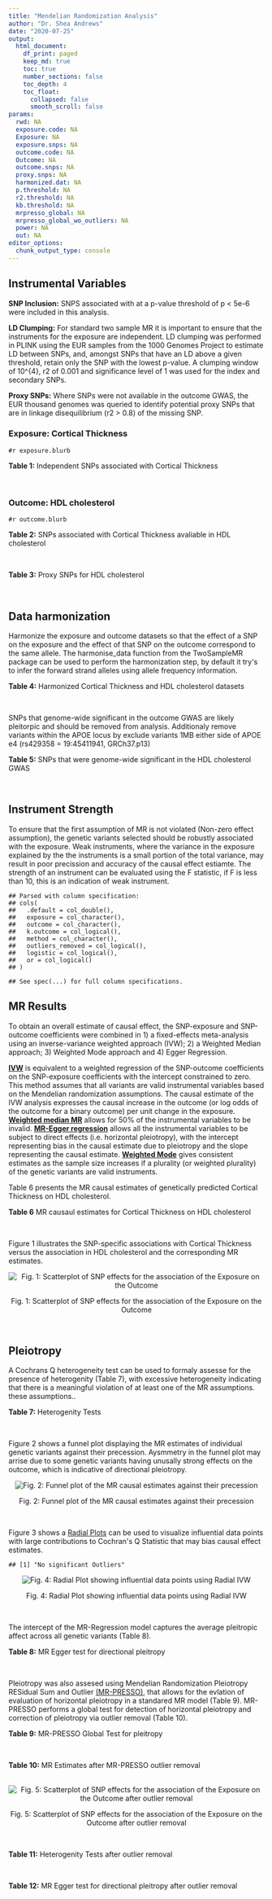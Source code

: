 ```yaml
---
title: "Mendelian Randomization Analysis"
author: "Dr. Shea Andrews"
date: "2020-07-25"
output:
  html_document:
    df_print: paged
    keep_md: true
    toc: true
    number_sections: false
    toc_depth: 4
    toc_float:
      collapsed: false
      smooth_scroll: false
params:
  rwd: NA
  exposure.code: NA
  Exposure: NA
  exposure.snps: NA
  outcome.code: NA
  Outcome: NA
  outcome.snps: NA
  proxy.snps: NA
  harmonized.dat: NA
  p.threshold: NA
  r2.threshold: NA
  kb.threshold: NA
  mrpresso_global: NA
  mrpresso_global_wo_outliers: NA
  power: NA
  out: NA
editor_options:
  chunk_output_type: console
---
```







## Instrumental Variables
**SNP Inclusion:** SNPS associated with at a p-value threshold of p < 5e-6 were included in this analysis.
<br>

**LD Clumping:** For standard two sample MR it is important to ensure that the instruments for the exposure are independent. LD clumping was performed in PLINK using the EUR samples from the 1000 Genomes Project to estimate LD between SNPs, and, amongst SNPs that have an LD above a given threshold, retain only the SNP with the lowest p-value. A clumping window of 10^{4}, r2 of 0.001 and significance level of 1 was used for the index and secondary SNPs.
<br>

**Proxy SNPs:** Where SNPs were not available in the outcome GWAS, the EUR thousand genomes was queried to identify potential proxy SNPs that are in linkage disequilibrium (r2 > 0.8) of the missing SNP.
<br>

### Exposure: Cortical Thickness
`#r exposure.blurb`
<br>

**Table 1:** Independent SNPs associated with Cortical Thickness
<div data-pagedtable="false">
  <script data-pagedtable-source type="application/json">
{"columns":[{"label":["SNP"],"name":[1],"type":["chr"],"align":["left"]},{"label":["CHROM"],"name":[2],"type":["dbl"],"align":["right"]},{"label":["POS"],"name":[3],"type":["dbl"],"align":["right"]},{"label":["REF"],"name":[4],"type":["chr"],"align":["left"]},{"label":["ALT"],"name":[5],"type":["chr"],"align":["left"]},{"label":["AF"],"name":[6],"type":["dbl"],"align":["right"]},{"label":["BETA"],"name":[7],"type":["dbl"],"align":["right"]},{"label":["SE"],"name":[8],"type":["dbl"],"align":["right"]},{"label":["Z"],"name":[9],"type":["dbl"],"align":["right"]},{"label":["P"],"name":[10],"type":["dbl"],"align":["right"]},{"label":["N"],"name":[11],"type":["dbl"],"align":["right"]},{"label":["TRAIT"],"name":[12],"type":["chr"],"align":["left"]}],"data":[{"1":"rs1180331","2":"1","3":"40012184","4":"G","5":"A","6":"0.4610","7":"0.0039","8":"0.0008","9":"4.875000","10":"5.299e-07","11":"32872","12":"Cortical_Thickness"},{"1":"rs556204","2":"1","3":"57595583","4":"G","5":"C","6":"0.1594","7":"-0.0050","8":"0.0010","9":"-5.000000","10":"1.417e-06","11":"32441","12":"Cortical_Thickness"},{"1":"rs2002058","2":"1","3":"58561329","4":"C","5":"T","6":"0.1892","7":"0.0046","8":"0.0010","9":"4.600000","10":"1.289e-06","11":"33089","12":"Cortical_Thickness"},{"1":"rs7549825","2":"1","3":"98554409","4":"A","5":"G","6":"0.3084","7":"0.0040","8":"0.0008","9":"5.000000","10":"2.503e-06","11":"32872","12":"Cortical_Thickness"},{"1":"rs7531555","2":"1","3":"196929310","4":"C","5":"T","6":"0.2386","7":"0.0047","8":"0.0009","9":"5.222222","10":"7.662e-08","11":"32639","12":"Cortical_Thickness"},{"1":"rs6738528","2":"2","3":"27149258","4":"T","5":"A","6":"0.3984","7":"0.0045","8":"0.0008","9":"5.625000","10":"7.324e-09","11":"32872","12":"Cortical_Thickness"},{"1":"rs3770776","2":"2","3":"37150793","4":"A","5":"G","6":"0.4299","7":"0.0039","8":"0.0008","9":"4.875000","10":"3.170e-07","11":"32872","12":"Cortical_Thickness"},{"1":"rs11692435","2":"2","3":"98275354","4":"G","5":"A","6":"0.0910","7":"-0.0091","8":"0.0015","9":"-6.066667","10":"3.179e-10","11":"29128","12":"Cortical_Thickness"},{"1":"rs533577","2":"3","3":"39489651","4":"C","5":"T","6":"0.4935","7":"-0.0050","8":"0.0008","9":"-6.250000","10":"8.426e-11","11":"32872","12":"Cortical_Thickness"},{"1":"rs11708974","2":"3","3":"64395184","4":"C","5":"T","6":"0.4778","7":"0.0035","8":"0.0008","9":"4.375000","10":"4.070e-06","11":"32872","12":"Cortical_Thickness"},{"1":"rs2636563","2":"3","3":"183939044","4":"G","5":"C","6":"0.2416","7":"0.0044","8":"0.0009","9":"4.888889","10":"2.299e-06","11":"31046","12":"Cortical_Thickness"},{"1":"rs10016059","2":"4","3":"2405007","4":"T","5":"C","6":"0.3379","7":"0.0038","8":"0.0008","9":"4.750000","10":"4.994e-06","11":"32441","12":"Cortical_Thickness"},{"1":"rs7657284","2":"4","3":"39688694","4":"A","5":"C","6":"0.2465","7":"0.0044","8":"0.0009","9":"4.888890","10":"2.680e-07","11":"32872","12":"Cortical_Thickness"},{"1":"rs7683042","2":"4","3":"46999235","4":"A","5":"G","6":"0.4028","7":"-0.0036","8":"0.0008","9":"-4.500000","10":"3.852e-06","11":"32872","12":"Cortical_Thickness"},{"1":"rs13107325","2":"4","3":"103188709","4":"C","5":"T","6":"0.0707","7":"-0.0076","8":"0.0015","9":"-5.066667","10":"5.054e-07","11":"32872","12":"Cortical_Thickness"},{"1":"rs35021943","2":"4","3":"121643239","4":"A","5":"C","6":"0.2422","7":"0.0051","8":"0.0009","9":"5.666670","10":"2.979e-09","11":"32872","12":"Cortical_Thickness"},{"1":"rs40565","2":"5","3":"55828636","4":"C","5":"T","6":"0.8108","7":"0.0048","8":"0.0010","9":"4.800000","10":"5.911e-07","11":"32249","12":"Cortical_Thickness"},{"1":"rs2744449","2":"6","3":"52951185","4":"G","5":"C","6":"0.9107","7":"0.0059","8":"0.0013","9":"4.538462","10":"4.452e-06","11":"33281","12":"Cortical_Thickness"},{"1":"rs194833","2":"7","3":"103761274","4":"G","5":"T","6":"0.4771","7":"-0.0035","8":"0.0008","9":"-4.375000","10":"3.614e-06","11":"32486","12":"Cortical_Thickness"},{"1":"rs6961970","2":"7","3":"113901132","4":"C","5":"A","6":"0.2334","7":"0.0041","8":"0.0009","9":"4.555556","10":"2.411e-06","11":"32872","12":"Cortical_Thickness"},{"1":"rs724265","2":"8","3":"8219182","4":"G","5":"A","6":"0.6272","7":"0.0041","8":"0.0008","9":"5.125000","10":"1.012e-07","11":"32872","12":"Cortical_Thickness"},{"1":"rs3200031","2":"8","3":"26227484","4":"C","5":"T","6":"0.0773","7":"0.0071","8":"0.0014","9":"5.071429","10":"5.526e-07","11":"32872","12":"Cortical_Thickness"},{"1":"rs7824177","2":"8","3":"110585288","4":"A","5":"G","6":"0.1616","7":"-0.0059","8":"0.0010","9":"-5.900000","10":"8.922e-09","11":"32872","12":"Cortical_Thickness"},{"1":"rs12543282","2":"8","3":"144627241","4":"C","5":"T","6":"0.2395","7":"0.0043","8":"0.0009","9":"4.777778","10":"4.087e-06","11":"32764","12":"Cortical_Thickness"},{"1":"rs35025323","2":"10","3":"97089991","4":"T","5":"C","6":"0.1210","7":"-0.0054","8":"0.0011","9":"-4.909090","10":"1.762e-06","11":"32872","12":"Cortical_Thickness"},{"1":"rs4296031","2":"11","3":"42540012","4":"G","5":"A","6":"0.8037","7":"-0.0044","8":"0.0010","9":"-4.400000","10":"3.779e-06","11":"32486","12":"Cortical_Thickness"},{"1":"rs7957460","2":"12","3":"32945835","4":"G","5":"A","6":"0.6732","7":"-0.0037","8":"0.0008","9":"-4.625000","10":"2.960e-06","11":"32512","12":"Cortical_Thickness"},{"1":"rs12815451","2":"12","3":"51738706","4":"T","5":"C","6":"0.1519","7":"0.0070","8":"0.0015","9":"4.666670","10":"3.201e-06","11":"20004","12":"Cortical_Thickness"},{"1":"rs1558801","2":"12","3":"109036359","4":"A","5":"C","6":"0.3852","7":"-0.0041","8":"0.0009","9":"-4.555560","10":"2.204e-06","11":"30860","12":"Cortical_Thickness"},{"1":"rs4772440","2":"13","3":"102712476","4":"C","5":"T","6":"0.4224","7":"-0.0036","8":"0.0008","9":"-4.500000","10":"3.102e-06","11":"32872","12":"Cortical_Thickness"},{"1":"rs1742401","2":"16","3":"1971601","4":"G","5":"A","6":"0.3809","7":"-0.0038","8":"0.0008","9":"-4.750000","10":"7.050e-07","11":"32764","12":"Cortical_Thickness"},{"1":"rs734957","2":"17","3":"2612584","4":"G","5":"A","6":"0.2235","7":"0.0066","8":"0.0012","9":"5.500000","10":"6.126e-08","11":"22106","12":"Cortical_Thickness"},{"1":"rs11656696","2":"17","3":"10033679","4":"C","5":"A","6":"0.4288","7":"0.0040","8":"0.0008","9":"5.000000","10":"2.117e-07","11":"32512","12":"Cortical_Thickness"},{"1":"rs7215205","2":"17","3":"29818258","4":"T","5":"C","6":"0.6326","7":"-0.0036","8":"0.0008","9":"-4.500000","10":"3.115e-06","11":"32680","12":"Cortical_Thickness"},{"1":"rs2316766","2":"17","3":"43919068","4":"G","5":"T","6":"0.2098","7":"0.0069","8":"0.0011","9":"6.272727","10":"2.903e-10","11":"26063","12":"Cortical_Thickness"},{"1":"rs117826338","2":"19","3":"5904353","4":"C","5":"T","6":"0.1353","7":"0.0062","8":"0.0012","9":"5.166667","10":"9.902e-08","11":"30012","12":"Cortical_Thickness"},{"1":"rs3816046","2":"19","3":"46118127","4":"C","5":"T","6":"0.3206","7":"-0.0041","8":"0.0008","9":"-5.125000","10":"8.464e-07","11":"30344","12":"Cortical_Thickness"},{"1":"rs5994871","2":"22","3":"22091244","4":"C","5":"T","6":"0.7171","7":"0.0042","8":"0.0009","9":"4.666667","10":"8.821e-07","11":"32872","12":"Cortical_Thickness"},{"1":"rs5756894","2":"22","3":"38450136","4":"C","5":"A","6":"0.6043","7":"0.0035","8":"0.0008","9":"4.375000","10":"4.741e-06","11":"32872","12":"Cortical_Thickness"}],"options":{"columns":{"min":{},"max":[10]},"rows":{"min":[10],"max":[10]},"pages":{}}}
  </script>
</div>
<br>

### Outcome: HDL cholesterol
`#r outcome.blurb`
<br>

**Table 2:** SNPs associated with Cortical Thickness avaliable in HDL cholesterol
<div data-pagedtable="false">
  <script data-pagedtable-source type="application/json">
{"columns":[{"label":["SNP"],"name":[1],"type":["chr"],"align":["left"]},{"label":["CHROM"],"name":[2],"type":["dbl"],"align":["right"]},{"label":["POS"],"name":[3],"type":["dbl"],"align":["right"]},{"label":["REF"],"name":[4],"type":["chr"],"align":["left"]},{"label":["ALT"],"name":[5],"type":["chr"],"align":["left"]},{"label":["AF"],"name":[6],"type":["dbl"],"align":["right"]},{"label":["BETA"],"name":[7],"type":["dbl"],"align":["right"]},{"label":["SE"],"name":[8],"type":["dbl"],"align":["right"]},{"label":["Z"],"name":[9],"type":["dbl"],"align":["right"]},{"label":["P"],"name":[10],"type":["dbl"],"align":["right"]},{"label":["N"],"name":[11],"type":["dbl"],"align":["right"]},{"label":["TRAIT"],"name":[12],"type":["chr"],"align":["left"]}],"data":[{"1":"rs556204","2":"1","3":"57595583","4":"G","5":"C","6":"0.1137930","7":"0.0039","8":"0.0069","9":"0.5652174","10":"8.538e-01","11":"94215","12":"HDL_Cholesterol"},{"1":"rs2002058","2":"1","3":"58561329","4":"C","5":"T","6":"0.1728960","7":"-0.0045","8":"0.0044","9":"-1.0227300","10":"4.201e-01","11":"187001","12":"HDL_Cholesterol"},{"1":"rs7549825","2":"1","3":"98554409","4":"A","5":"G","6":"0.3432840","7":"-0.0037","8":"0.0052","9":"-0.7115380","10":"4.497e-01","11":"94102","12":"HDL_Cholesterol"},{"1":"rs6738528","2":"2","3":"27149258","4":"T","5":"A","6":"0.4217790","7":"-0.0104","8":"0.0049","9":"-2.1224500","10":"4.743e-02","11":"94311","12":"HDL_Cholesterol"},{"1":"rs11692435","2":"2","3":"98275354","4":"G","5":"A","6":"0.1408810","7":"-0.0019","8":"0.0082","9":"-0.2317070","10":"7.171e-01","11":"94311","12":"HDL_Cholesterol"},{"1":"rs533577","2":"3","3":"39489651","4":"C","5":"T","6":"0.4492390","7":"-0.0007","8":"0.0048","9":"-0.1458330","10":"4.734e-01","11":"94311","12":"HDL_Cholesterol"},{"1":"rs7657284","2":"4","3":"39688694","4":"A","5":"C","6":"0.2721680","7":"-0.0059","8":"0.0055","9":"-1.0727300","10":"4.606e-01","11":"94311","12":"HDL_Cholesterol"},{"1":"rs7683042","2":"4","3":"46999235","4":"A","5":"G","6":"0.3111070","7":"-0.0087","8":"0.0051","9":"-1.7058800","10":"1.455e-01","11":"94311","12":"HDL_Cholesterol"},{"1":"rs13107325","2":"4","3":"103188709","4":"C","5":"T","6":"0.0473169","7":"-0.0708","8":"0.0078","9":"-9.0769200","10":"1.065e-15","11":"179316","12":"HDL_Cholesterol"},{"1":"rs40565","2":"5","3":"55828636","4":"C","5":"T","6":"0.7925280","7":"-0.0125","8":"0.0062","9":"-2.0161300","10":"2.448e-02","11":"94244","12":"HDL_Cholesterol"},{"1":"rs7824177","2":"8","3":"110585288","4":"A","5":"G","6":"0.1132660","7":"-0.0103","8":"0.0065","9":"-1.5846200","10":"3.176e-02","11":"94069","12":"HDL_Cholesterol"},{"1":"rs4772440","2":"13","3":"102712476","4":"C","5":"T","6":"0.4284900","7":"-0.0010","8":"0.0050","9":"-0.2000000","10":"8.897e-01","11":"93339","12":"HDL_Cholesterol"},{"1":"rs11656696","2":"17","3":"10033679","4":"C","5":"A","6":"0.4084370","7":"-0.0014","8":"0.0056","9":"-0.2500000","10":"8.606e-01","11":"92820","12":"HDL_Cholesterol"},{"1":"rs3816046","2":"19","3":"46118127","4":"C","5":"T","6":"0.3054140","7":"-0.0150","8":"0.0065","9":"-2.3076900","10":"1.603e-02","11":"77438","12":"HDL_Cholesterol"},{"1":"rs1180331","2":"NA","3":"NA","4":"NA","5":"NA","6":"NA","7":"NA","8":"NA","9":"NA","10":"NA","11":"NA","12":"NA"},{"1":"rs7531555","2":"NA","3":"NA","4":"NA","5":"NA","6":"NA","7":"NA","8":"NA","9":"NA","10":"NA","11":"NA","12":"NA"},{"1":"rs3770776","2":"NA","3":"NA","4":"NA","5":"NA","6":"NA","7":"NA","8":"NA","9":"NA","10":"NA","11":"NA","12":"NA"},{"1":"rs11708974","2":"NA","3":"NA","4":"NA","5":"NA","6":"NA","7":"NA","8":"NA","9":"NA","10":"NA","11":"NA","12":"NA"},{"1":"rs2636563","2":"NA","3":"NA","4":"NA","5":"NA","6":"NA","7":"NA","8":"NA","9":"NA","10":"NA","11":"NA","12":"NA"},{"1":"rs10016059","2":"NA","3":"NA","4":"NA","5":"NA","6":"NA","7":"NA","8":"NA","9":"NA","10":"NA","11":"NA","12":"NA"},{"1":"rs35021943","2":"NA","3":"NA","4":"NA","5":"NA","6":"NA","7":"NA","8":"NA","9":"NA","10":"NA","11":"NA","12":"NA"},{"1":"rs2744449","2":"NA","3":"NA","4":"NA","5":"NA","6":"NA","7":"NA","8":"NA","9":"NA","10":"NA","11":"NA","12":"NA"},{"1":"rs194833","2":"NA","3":"NA","4":"NA","5":"NA","6":"NA","7":"NA","8":"NA","9":"NA","10":"NA","11":"NA","12":"NA"},{"1":"rs6961970","2":"NA","3":"NA","4":"NA","5":"NA","6":"NA","7":"NA","8":"NA","9":"NA","10":"NA","11":"NA","12":"NA"},{"1":"rs724265","2":"NA","3":"NA","4":"NA","5":"NA","6":"NA","7":"NA","8":"NA","9":"NA","10":"NA","11":"NA","12":"NA"},{"1":"rs3200031","2":"NA","3":"NA","4":"NA","5":"NA","6":"NA","7":"NA","8":"NA","9":"NA","10":"NA","11":"NA","12":"NA"},{"1":"rs12543282","2":"NA","3":"NA","4":"NA","5":"NA","6":"NA","7":"NA","8":"NA","9":"NA","10":"NA","11":"NA","12":"NA"},{"1":"rs35025323","2":"NA","3":"NA","4":"NA","5":"NA","6":"NA","7":"NA","8":"NA","9":"NA","10":"NA","11":"NA","12":"NA"},{"1":"rs4296031","2":"NA","3":"NA","4":"NA","5":"NA","6":"NA","7":"NA","8":"NA","9":"NA","10":"NA","11":"NA","12":"NA"},{"1":"rs7957460","2":"NA","3":"NA","4":"NA","5":"NA","6":"NA","7":"NA","8":"NA","9":"NA","10":"NA","11":"NA","12":"NA"},{"1":"rs12815451","2":"NA","3":"NA","4":"NA","5":"NA","6":"NA","7":"NA","8":"NA","9":"NA","10":"NA","11":"NA","12":"NA"},{"1":"rs1558801","2":"NA","3":"NA","4":"NA","5":"NA","6":"NA","7":"NA","8":"NA","9":"NA","10":"NA","11":"NA","12":"NA"},{"1":"rs1742401","2":"NA","3":"NA","4":"NA","5":"NA","6":"NA","7":"NA","8":"NA","9":"NA","10":"NA","11":"NA","12":"NA"},{"1":"rs734957","2":"NA","3":"NA","4":"NA","5":"NA","6":"NA","7":"NA","8":"NA","9":"NA","10":"NA","11":"NA","12":"NA"},{"1":"rs7215205","2":"NA","3":"NA","4":"NA","5":"NA","6":"NA","7":"NA","8":"NA","9":"NA","10":"NA","11":"NA","12":"NA"},{"1":"rs2316766","2":"NA","3":"NA","4":"NA","5":"NA","6":"NA","7":"NA","8":"NA","9":"NA","10":"NA","11":"NA","12":"NA"},{"1":"rs117826338","2":"NA","3":"NA","4":"NA","5":"NA","6":"NA","7":"NA","8":"NA","9":"NA","10":"NA","11":"NA","12":"NA"},{"1":"rs5994871","2":"NA","3":"NA","4":"NA","5":"NA","6":"NA","7":"NA","8":"NA","9":"NA","10":"NA","11":"NA","12":"NA"},{"1":"rs5756894","2":"NA","3":"NA","4":"NA","5":"NA","6":"NA","7":"NA","8":"NA","9":"NA","10":"NA","11":"NA","12":"NA"}],"options":{"columns":{"min":{},"max":[10]},"rows":{"min":[10],"max":[10]},"pages":{}}}
  </script>
</div>
<br>

**Table 3:** Proxy SNPs for HDL cholesterol
<div data-pagedtable="false">
  <script data-pagedtable-source type="application/json">
{"columns":[{"label":["target_snp"],"name":[1],"type":["chr"],"align":["left"]},{"label":["proxy_snp"],"name":[2],"type":["chr"],"align":["left"]},{"label":["ld.r2"],"name":[3],"type":["dbl"],"align":["right"]},{"label":["Dprime"],"name":[4],"type":["dbl"],"align":["right"]},{"label":["PHASE"],"name":[5],"type":["chr"],"align":["left"]},{"label":["X12"],"name":[6],"type":["lgl"],"align":["right"]},{"label":["CHROM"],"name":[7],"type":["dbl"],"align":["right"]},{"label":["POS"],"name":[8],"type":["dbl"],"align":["right"]},{"label":["REF.proxy"],"name":[9],"type":["chr"],"align":["left"]},{"label":["ALT.proxy"],"name":[10],"type":["chr"],"align":["left"]},{"label":["AF"],"name":[11],"type":["dbl"],"align":["right"]},{"label":["BETA"],"name":[12],"type":["dbl"],"align":["right"]},{"label":["SE"],"name":[13],"type":["dbl"],"align":["right"]},{"label":["Z"],"name":[14],"type":["dbl"],"align":["right"]},{"label":["P"],"name":[15],"type":["dbl"],"align":["right"]},{"label":["N"],"name":[16],"type":["dbl"],"align":["right"]},{"label":["TRAIT"],"name":[17],"type":["chr"],"align":["left"]},{"label":["ref"],"name":[18],"type":["chr"],"align":["left"]},{"label":["ref.proxy"],"name":[19],"type":["chr"],"align":["left"]},{"label":["alt"],"name":[20],"type":["chr"],"align":["left"]},{"label":["alt.proxy"],"name":[21],"type":["chr"],"align":["left"]},{"label":["ALT"],"name":[22],"type":["chr"],"align":["left"]},{"label":["REF"],"name":[23],"type":["chr"],"align":["left"]},{"label":["proxy.outcome"],"name":[24],"type":["lgl"],"align":["right"]}],"data":[{"1":"rs7531555","2":"rs4085749","3":"1.000000","4":"1.000000","5":"TT/CC","6":"NA","7":"1","8":"196920148","9":"C","10":"T","11":"0.249818","12":"0.0158","13":"0.0056","14":"2.8214286","15":"0.008547","16":"94311","17":"HDL_Cholesterol","18":"T","19":"T","20":"C","21":"C","22":"T","23":"C","24":"TRUE"},{"1":"rs3770776","2":"rs888083","3":"0.856718","4":"0.929358","5":"GT/AC","6":"NA","7":"2","8":"37117073","9":"C","10":"T","11":"0.424528","12":"0.0035","13":"0.0048","14":"0.7291667","15":"0.279200","16":"94311","17":"HDL_Cholesterol","18":"G","19":"T","20":"A","21":"C","22":"G","23":"A","24":"TRUE"},{"1":"rs2636563","2":"rs13315366","3":"0.831668","4":"0.993562","5":"CT/GC","6":"NA","7":"3","8":"183940200","9":"C","10":"T","11":"0.205666","12":"-0.0138","13":"0.0085","14":"-1.6235300","15":"0.121700","16":"94311","17":"HDL_Cholesterol","18":"C","19":"T","20":"G","21":"C","22":"C","23":"G","24":"TRUE"},{"1":"rs10016059","2":"rs4257708","3":"0.826687","4":"0.990109","5":"CA/TG","6":"NA","7":"4","8":"2385384","9":"G","10":"A","11":"0.428780","12":"0.0061","13":"0.0049","14":"1.2448980","15":"0.339400","16":"94309","17":"HDL_Cholesterol","18":"C","19":"A","20":"T","21":"G","22":"C","23":"T","24":"TRUE"},{"1":"rs35021943","2":"rs11721741","3":"0.926024","4":"0.970667","5":"CG/AA","6":"NA","7":"4","8":"121629986","9":"A","10":"G","11":"0.224764","12":"0.0045","13":"0.0056","14":"0.8035714","15":"0.634200","16":"94311","17":"HDL_Cholesterol","18":"C","19":"G","20":"A","21":"A","22":"C","23":"A","24":"TRUE"},{"1":"rs2744449","2":"rs222451","3":"0.988497","4":"1.000000","5":"GC/CG","6":"NA","7":"6","8":"52909609","9":"C","10":"G","11":"0.885118","12":"0.0138","13":"0.0083","14":"1.6626506","15":"0.342000","16":"91285","17":"HDL_Cholesterol","18":"G","19":"C","20":"C","21":"G","22":"C","23":"G","24":"TRUE"},{"1":"rs194833","2":"rs194834","3":"0.996031","4":"1.000000","5":"GG/TA","6":"NA","7":"7","8":"103762313","9":"G","10":"A","11":"0.482583","12":"0.0120","13":"0.0048","14":"2.5000000","15":"0.010750","16":"94311","17":"HDL_Cholesterol","18":"G","19":"G","20":"T","21":"A","22":"T","23":"G","24":"TRUE"},{"1":"rs724265","2":"rs4840932","3":"0.925904","4":"0.995533","5":"GG/AT","6":"NA","7":"8","8":"8209191","9":"G","10":"T","11":"0.574135","12":"-0.0056","13":"0.0050","14":"-1.1200000","15":"0.161300","16":"94311","17":"HDL_Cholesterol","18":"G","19":"G","20":"A","21":"T","22":"A","23":"G","24":"TRUE"},{"1":"rs3200031","2":"rs17055142","3":"1.000000","4":"1.000000","5":"TT/CC","6":"NA","7":"8","8":"26201601","9":"C","10":"T","11":"0.046790","12":"-0.0023","13":"0.0093","14":"-0.2473120","15":"0.970800","16":"89247","17":"HDL_Cholesterol","18":"T","19":"T","20":"C","21":"C","22":"T","23":"C","24":"TRUE"},{"1":"rs12543282","2":"rs7837369","3":"0.871553","4":"0.952496","5":"TT/CG","6":"NA","7":"8","8":"144605598","9":"G","10":"T","11":"0.214130","12":"-0.0011","13":"0.0057","14":"-0.1929820","15":"0.769000","16":"94311","17":"HDL_Cholesterol","18":"T","19":"T","20":"C","21":"G","22":"T","23":"C","24":"TRUE"},{"1":"rs35025323","2":"rs7085635","3":"1.000000","4":"1.000000","5":"CT/TC","6":"NA","7":"10","8":"97087522","9":"C","10":"T","11":"0.127137","12":"-0.0070","13":"0.0073","14":"-0.9589040","15":"0.317700","16":"94311","17":"HDL_Cholesterol","18":"C","19":"T","20":"T","21":"C","22":"C","23":"T","24":"TRUE"},{"1":"rs4296031","2":"rs6485318","3":"0.920459","4":"1.000000","5":"GG/AA","6":"NA","7":"11","8":"42511130","9":"G","10":"A","11":"0.787785","12":"0.0106","13":"0.0062","14":"1.7096774","15":"0.093050","16":"94311","17":"HDL_Cholesterol","18":"G","19":"G","20":"A","21":"A","22":"A","23":"G","24":"TRUE"},{"1":"rs7957460","2":"rs12612","3":"1.000000","4":"1.000000","5":"GG/AC","6":"NA","7":"12","8":"32945107","9":"G","10":"C","11":"0.660196","12":"0.0011","13":"0.0051","14":"0.2156863","15":"0.862500","16":"94311","17":"HDL_Cholesterol","18":"G","19":"G","20":"A","21":"C","22":"A","23":"G","24":"TRUE"},{"1":"rs1558801","2":"rs7300215","3":"0.811396","4":"0.952704","5":"CA/AG","6":"NA","7":"12","8":"109089394","9":"G","10":"A","11":"0.399416","12":"-0.0056","13":"0.0052","14":"-1.0769200","15":"0.195800","16":"94310","17":"HDL_Cholesterol","18":"C","19":"A","20":"A","21":"G","22":"C","23":"A","24":"TRUE"},{"1":"rs1742401","2":"rs2974863","3":"0.934600","4":"0.982930","5":"AG/GC","6":"NA","7":"16","8":"1963152","9":"C","10":"G","11":"0.434838","12":"-0.0043","13":"0.0049","14":"-0.8775510","15":"0.343200","16":"92820","17":"HDL_Cholesterol","18":"A","19":"G","20":"G","21":"C","22":"A","23":"G","24":"TRUE"},{"1":"rs7215205","2":"rs2097719","3":"0.830986","4":"0.935708","5":"TG/CA","6":"NA","7":"17","8":"29827429","9":"G","10":"A","11":"0.608000","12":"-0.0034","13":"0.0052","14":"-0.6538460","15":"0.505300","16":"92820","17":"HDL_Cholesterol","18":"T","19":"G","20":"C","21":"A","22":"C","23":"T","24":"TRUE"},{"1":"rs2316766","2":"rs17687534","3":"0.989115","4":"1.000000","5":"TC/GT","6":"NA","7":"17","8":"43749579","9":"T","10":"C","11":"0.147123","12":"0.0000","13":"0.0059","14":"0.0000000","15":"0.602500","16":"91319","17":"HDL_Cholesterol","18":"T","19":"C","20":"G","21":"T","22":"T","23":"G","24":"TRUE"},{"1":"rs5756894","2":"rs4821733","3":"0.899090","4":"1.000000","5":"CG/AA","6":"NA","7":"22","8":"38449394","9":"G","10":"A","11":"0.571869","12":"0.0006","13":"0.0048","14":"0.1250000","15":"0.931500","16":"92712","17":"HDL_Cholesterol","18":"C","19":"G","20":"A","21":"A","22":"A","23":"C","24":"TRUE"},{"1":"rs1180331","2":"NA","3":"NA","4":"NA","5":"NA","6":"NA","7":"NA","8":"NA","9":"NA","10":"NA","11":"NA","12":"NA","13":"NA","14":"NA","15":"NA","16":"NA","17":"NA","18":"NA","19":"NA","20":"NA","21":"NA","22":"NA","23":"NA","24":"NA"},{"1":"rs11708974","2":"NA","3":"NA","4":"NA","5":"NA","6":"NA","7":"NA","8":"NA","9":"NA","10":"NA","11":"NA","12":"NA","13":"NA","14":"NA","15":"NA","16":"NA","17":"NA","18":"NA","19":"NA","20":"NA","21":"NA","22":"NA","23":"NA","24":"NA"},{"1":"rs6961970","2":"NA","3":"NA","4":"NA","5":"NA","6":"NA","7":"NA","8":"NA","9":"NA","10":"NA","11":"NA","12":"NA","13":"NA","14":"NA","15":"NA","16":"NA","17":"NA","18":"NA","19":"NA","20":"NA","21":"NA","22":"NA","23":"NA","24":"NA"},{"1":"rs12815451","2":"NA","3":"NA","4":"NA","5":"NA","6":"NA","7":"NA","8":"NA","9":"NA","10":"NA","11":"NA","12":"NA","13":"NA","14":"NA","15":"NA","16":"NA","17":"NA","18":"NA","19":"NA","20":"NA","21":"NA","22":"NA","23":"NA","24":"NA"},{"1":"rs734957","2":"NA","3":"NA","4":"NA","5":"NA","6":"NA","7":"NA","8":"NA","9":"NA","10":"NA","11":"NA","12":"NA","13":"NA","14":"NA","15":"NA","16":"NA","17":"NA","18":"NA","19":"NA","20":"NA","21":"NA","22":"NA","23":"NA","24":"NA"},{"1":"rs117826338","2":"NA","3":"NA","4":"NA","5":"NA","6":"NA","7":"NA","8":"NA","9":"NA","10":"NA","11":"NA","12":"NA","13":"NA","14":"NA","15":"NA","16":"NA","17":"NA","18":"NA","19":"NA","20":"NA","21":"NA","22":"NA","23":"NA","24":"NA"},{"1":"rs5994871","2":"NA","3":"NA","4":"NA","5":"NA","6":"NA","7":"NA","8":"NA","9":"NA","10":"NA","11":"NA","12":"NA","13":"NA","14":"NA","15":"NA","16":"NA","17":"NA","18":"NA","19":"NA","20":"NA","21":"NA","22":"NA","23":"NA","24":"NA"}],"options":{"columns":{"min":{},"max":[10]},"rows":{"min":[10],"max":[10]},"pages":{}}}
  </script>
</div>
<br>

## Data harmonization
Harmonize the exposure and outcome datasets so that the effect of a SNP on the exposure and the effect of that SNP on the outcome correspond to the same allele. The harmonise_data function from the TwoSampleMR package can be used to perform the harmonization step, by default it try's to infer the forward strand alleles using allele frequency information.
<br>

**Table 4:** Harmonized Cortical Thickness and HDL cholesterol datasets
<div data-pagedtable="false">
  <script data-pagedtable-source type="application/json">
{"columns":[{"label":["SNP"],"name":[1],"type":["chr"],"align":["left"]},{"label":["effect_allele.exposure"],"name":[2],"type":["chr"],"align":["left"]},{"label":["other_allele.exposure"],"name":[3],"type":["chr"],"align":["left"]},{"label":["effect_allele.outcome"],"name":[4],"type":["chr"],"align":["left"]},{"label":["other_allele.outcome"],"name":[5],"type":["chr"],"align":["left"]},{"label":["beta.exposure"],"name":[6],"type":["dbl"],"align":["right"]},{"label":["beta.outcome"],"name":[7],"type":["dbl"],"align":["right"]},{"label":["eaf.exposure"],"name":[8],"type":["dbl"],"align":["right"]},{"label":["eaf.outcome"],"name":[9],"type":["dbl"],"align":["right"]},{"label":["remove"],"name":[10],"type":["lgl"],"align":["right"]},{"label":["palindromic"],"name":[11],"type":["lgl"],"align":["right"]},{"label":["ambiguous"],"name":[12],"type":["lgl"],"align":["right"]},{"label":["id.outcome"],"name":[13],"type":["chr"],"align":["left"]},{"label":["chr.outcome"],"name":[14],"type":["dbl"],"align":["right"]},{"label":["pos.outcome"],"name":[15],"type":["dbl"],"align":["right"]},{"label":["se.outcome"],"name":[16],"type":["dbl"],"align":["right"]},{"label":["z.outcome"],"name":[17],"type":["dbl"],"align":["right"]},{"label":["pval.outcome"],"name":[18],"type":["dbl"],"align":["right"]},{"label":["samplesize.outcome"],"name":[19],"type":["dbl"],"align":["right"]},{"label":["outcome"],"name":[20],"type":["chr"],"align":["left"]},{"label":["mr_keep.outcome"],"name":[21],"type":["lgl"],"align":["right"]},{"label":["pval_origin.outcome"],"name":[22],"type":["chr"],"align":["left"]},{"label":["chr.exposure"],"name":[23],"type":["dbl"],"align":["right"]},{"label":["pos.exposure"],"name":[24],"type":["dbl"],"align":["right"]},{"label":["se.exposure"],"name":[25],"type":["dbl"],"align":["right"]},{"label":["z.exposure"],"name":[26],"type":["dbl"],"align":["right"]},{"label":["pval.exposure"],"name":[27],"type":["dbl"],"align":["right"]},{"label":["samplesize.exposure"],"name":[28],"type":["dbl"],"align":["right"]},{"label":["exposure"],"name":[29],"type":["chr"],"align":["left"]},{"label":["mr_keep.exposure"],"name":[30],"type":["lgl"],"align":["right"]},{"label":["pval_origin.exposure"],"name":[31],"type":["chr"],"align":["left"]},{"label":["id.exposure"],"name":[32],"type":["chr"],"align":["left"]},{"label":["action"],"name":[33],"type":["dbl"],"align":["right"]},{"label":["mr_keep"],"name":[34],"type":["lgl"],"align":["right"]},{"label":["pt"],"name":[35],"type":["dbl"],"align":["right"]},{"label":["pleitropy_keep"],"name":[36],"type":["lgl"],"align":["right"]},{"label":["mrpresso_RSSobs"],"name":[37],"type":["dbl"],"align":["right"]},{"label":["mrpresso_pval"],"name":[38],"type":["dbl"],"align":["right"]},{"label":["mrpresso_keep"],"name":[39],"type":["lgl"],"align":["right"]}],"data":[{"1":"rs10016059","2":"C","3":"T","4":"C","5":"T","6":"0.0038","7":"0.0061","8":"0.3379","9":"0.4287800","10":"FALSE","11":"FALSE","12":"FALSE","13":"nrjIyt","14":"4","15":"2385384","16":"0.0049","17":"1.2448980","18":"3.394e-01","19":"94309","20":"Willer2013hdl","21":"TRUE","22":"reported","23":"4","24":"2405007","25":"0.0008","26":"4.750000","27":"4.994e-06","28":"32441","29":"Grasby2020thickness","30":"TRUE","31":"reported","32":"0B2F7b","33":"2","34":"TRUE","35":"5e-06","36":"TRUE","37":"3.159266e-05","38":"1.000","39":"TRUE"},{"1":"rs11656696","2":"A","3":"C","4":"A","5":"C","6":"0.0040","7":"-0.0014","8":"0.4288","9":"0.4084370","10":"FALSE","11":"FALSE","12":"FALSE","13":"nrjIyt","14":"17","15":"10033679","16":"0.0056","17":"-0.2500000","18":"8.606e-01","19":"92820","20":"Willer2013hdl","21":"TRUE","22":"reported","23":"17","24":"10033679","25":"0.0008","26":"5.000000","27":"2.117e-07","28":"32512","29":"Grasby2020thickness","30":"TRUE","31":"reported","32":"0B2F7b","33":"2","34":"TRUE","35":"5e-06","36":"TRUE","37":"4.586302e-06","38":"1.000","39":"TRUE"},{"1":"rs11692435","2":"A","3":"G","4":"A","5":"G","6":"-0.0091","7":"-0.0019","8":"0.0910","9":"0.1408810","10":"FALSE","11":"FALSE","12":"FALSE","13":"nrjIyt","14":"2","15":"98275354","16":"0.0082","17":"-0.2317070","18":"7.171e-01","19":"94311","20":"Willer2013hdl","21":"TRUE","22":"reported","23":"2","24":"98275354","25":"0.0015","26":"-6.066667","27":"3.179e-10","28":"29128","29":"Grasby2020thickness","30":"TRUE","31":"reported","32":"0B2F7b","33":"2","34":"TRUE","35":"5e-06","36":"TRUE","37":"1.313311e-07","38":"1.000","39":"TRUE"},{"1":"rs12543282","2":"T","3":"C","4":"T","5":"C","6":"0.0043","7":"-0.0011","8":"0.2395","9":"0.2141300","10":"FALSE","11":"FALSE","12":"FALSE","13":"nrjIyt","14":"8","15":"144605598","16":"0.0057","17":"-0.1929820","18":"7.690e-01","19":"94311","20":"Willer2013hdl","21":"TRUE","22":"reported","23":"8","24":"144627241","25":"0.0009","26":"4.777778","27":"4.087e-06","28":"32764","29":"Grasby2020thickness","30":"TRUE","31":"reported","32":"0B2F7b","33":"2","34":"TRUE","35":"5e-06","36":"TRUE","37":"3.580424e-06","38":"1.000","39":"TRUE"},{"1":"rs13107325","2":"T","3":"C","4":"T","5":"C","6":"-0.0076","7":"-0.0708","8":"0.0707","9":"0.0473169","10":"FALSE","11":"FALSE","12":"FALSE","13":"nrjIyt","14":"4","15":"103188709","16":"0.0078","17":"-9.0769200","18":"1.065e-15","19":"179316","20":"Willer2013hdl","21":"TRUE","22":"reported","23":"4","24":"103188709","25":"0.0015","26":"-5.066667","27":"5.054e-07","28":"32872","29":"Grasby2020thickness","30":"TRUE","31":"reported","32":"0B2F7b","33":"2","34":"TRUE","35":"5e-06","36":"FALSE","37":"NA","38":"NA","39":"NA"},{"1":"rs1558801","2":"C","3":"A","4":"C","5":"A","6":"-0.0041","7":"-0.0056","8":"0.3852","9":"0.3994160","10":"FALSE","11":"FALSE","12":"FALSE","13":"nrjIyt","14":"12","15":"109089394","16":"0.0052","17":"-1.0769200","18":"1.958e-01","19":"94310","20":"Willer2013hdl","21":"TRUE","22":"reported","23":"12","24":"109036359","25":"0.0009","26":"-4.555560","27":"2.204e-06","28":"30860","29":"Grasby2020thickness","30":"TRUE","31":"reported","32":"0B2F7b","33":"2","34":"TRUE","35":"5e-06","36":"TRUE","37":"2.557569e-05","38":"1.000","39":"TRUE"},{"1":"rs1742401","2":"A","3":"G","4":"A","5":"G","6":"-0.0038","7":"-0.0043","8":"0.3809","9":"0.4348380","10":"FALSE","11":"FALSE","12":"FALSE","13":"nrjIyt","14":"16","15":"1963152","16":"0.0049","17":"-0.8775510","18":"3.432e-01","19":"92820","20":"Willer2013hdl","21":"TRUE","22":"reported","23":"16","24":"1971601","25":"0.0008","26":"-4.750000","27":"7.050e-07","28":"32764","29":"Grasby2020thickness","30":"TRUE","31":"reported","32":"0B2F7b","33":"2","34":"TRUE","35":"5e-06","36":"TRUE","37":"1.416625e-05","38":"1.000","39":"TRUE"},{"1":"rs194833","2":"T","3":"G","4":"T","5":"G","6":"-0.0035","7":"0.0120","8":"0.4771","9":"0.4825830","10":"FALSE","11":"FALSE","12":"FALSE","13":"nrjIyt","14":"7","15":"103762313","16":"0.0048","17":"2.5000000","18":"1.075e-02","19":"94311","20":"Willer2013hdl","21":"TRUE","22":"reported","23":"7","24":"103761274","25":"0.0008","26":"-4.375000","27":"3.614e-06","28":"32486","29":"Grasby2020thickness","30":"TRUE","31":"reported","32":"0B2F7b","33":"2","34":"TRUE","35":"5e-06","36":"TRUE","37":"1.677319e-04","38":"0.249","39":"TRUE"},{"1":"rs2002058","2":"T","3":"C","4":"T","5":"C","6":"0.0046","7":"-0.0045","8":"0.1892","9":"0.1728960","10":"FALSE","11":"FALSE","12":"FALSE","13":"nrjIyt","14":"1","15":"58561329","16":"0.0044","17":"-1.0227300","18":"4.201e-01","19":"187001","20":"Willer2013hdl","21":"TRUE","22":"reported","23":"1","24":"58561329","25":"0.0010","26":"4.600000","27":"1.289e-06","28":"33089","29":"Grasby2020thickness","30":"TRUE","31":"reported","32":"0B2F7b","33":"2","34":"TRUE","35":"5e-06","36":"TRUE","37":"3.136880e-05","38":"1.000","39":"TRUE"},{"1":"rs2316766","2":"T","3":"G","4":"T","5":"G","6":"0.0069","7":"0.0000","8":"0.2098","9":"0.1471230","10":"FALSE","11":"FALSE","12":"FALSE","13":"nrjIyt","14":"17","15":"43749579","16":"0.0059","17":"0.0000000","18":"6.025e-01","19":"91319","20":"Willer2013hdl","21":"TRUE","22":"reported","23":"17","24":"43919068","25":"0.0011","26":"6.272727","27":"2.903e-10","28":"26063","29":"Grasby2020thickness","30":"TRUE","31":"reported","32":"0B2F7b","33":"2","34":"TRUE","35":"5e-06","36":"TRUE","37":"1.617452e-06","38":"1.000","39":"TRUE"},{"1":"rs2636563","2":"C","3":"G","4":"C","5":"G","6":"0.0044","7":"-0.0138","8":"0.2416","9":"0.2056660","10":"FALSE","11":"TRUE","12":"FALSE","13":"nrjIyt","14":"3","15":"183940200","16":"0.0085","17":"-1.6235300","18":"1.217e-01","19":"94311","20":"Willer2013hdl","21":"TRUE","22":"reported","23":"3","24":"183939044","25":"0.0009","26":"4.888889","27":"2.299e-06","28":"31046","29":"Grasby2020thickness","30":"TRUE","31":"reported","32":"0B2F7b","33":"2","34":"TRUE","35":"5e-06","36":"TRUE","37":"2.177397e-04","38":"1.000","39":"TRUE"},{"1":"rs2744449","2":"C","3":"G","4":"C","5":"G","6":"0.0059","7":"0.0138","8":"0.9107","9":"0.8851180","10":"FALSE","11":"TRUE","12":"FALSE","13":"nrjIyt","14":"6","15":"52909609","16":"0.0083","17":"1.6626506","18":"3.420e-01","19":"91285","20":"Willer2013hdl","21":"TRUE","22":"reported","23":"6","24":"52951185","25":"0.0013","26":"4.538462","27":"4.452e-06","28":"33281","29":"Grasby2020thickness","30":"TRUE","31":"reported","32":"0B2F7b","33":"2","34":"TRUE","35":"5e-06","36":"TRUE","37":"1.723034e-04","38":"1.000","39":"TRUE"},{"1":"rs3200031","2":"T","3":"C","4":"T","5":"C","6":"0.0071","7":"-0.0023","8":"0.0773","9":"0.0467900","10":"FALSE","11":"FALSE","12":"FALSE","13":"nrjIyt","14":"8","15":"26201601","16":"0.0093","17":"-0.2473120","18":"9.708e-01","19":"89247","20":"Willer2013hdl","21":"TRUE","22":"reported","23":"8","24":"26227484","25":"0.0014","26":"5.071429","27":"5.526e-07","28":"32872","29":"Grasby2020thickness","30":"TRUE","31":"reported","32":"0B2F7b","33":"2","34":"TRUE","35":"5e-06","36":"TRUE","37":"1.314149e-05","38":"1.000","39":"TRUE"},{"1":"rs35021943","2":"C","3":"A","4":"C","5":"A","6":"0.0051","7":"0.0045","8":"0.2422","9":"0.2247640","10":"FALSE","11":"FALSE","12":"FALSE","13":"nrjIyt","14":"4","15":"121629986","16":"0.0056","17":"0.8035714","18":"6.342e-01","19":"94311","20":"Willer2013hdl","21":"TRUE","22":"reported","23":"4","24":"121643239","25":"0.0009","26":"5.666670","27":"2.979e-09","28":"32872","29":"Grasby2020thickness","30":"TRUE","31":"reported","32":"0B2F7b","33":"2","34":"TRUE","35":"5e-06","36":"TRUE","37":"1.433046e-05","38":"1.000","39":"TRUE"},{"1":"rs35025323","2":"C","3":"T","4":"C","5":"T","6":"-0.0054","7":"-0.0070","8":"0.1210","9":"0.1271370","10":"FALSE","11":"FALSE","12":"FALSE","13":"nrjIyt","14":"10","15":"97087522","16":"0.0073","17":"-0.9589040","18":"3.177e-01","19":"94311","20":"Willer2013hdl","21":"TRUE","22":"reported","23":"10","24":"97089991","25":"0.0011","26":"-4.909090","27":"1.762e-06","28":"32872","29":"Grasby2020thickness","30":"TRUE","31":"reported","32":"0B2F7b","33":"2","34":"TRUE","35":"5e-06","36":"TRUE","37":"3.904197e-05","38":"1.000","39":"TRUE"},{"1":"rs3770776","2":"G","3":"A","4":"G","5":"A","6":"0.0039","7":"0.0035","8":"0.4299","9":"0.4245280","10":"FALSE","11":"FALSE","12":"FALSE","13":"nrjIyt","14":"2","15":"37117073","16":"0.0048","17":"0.7291667","18":"2.792e-01","19":"94311","20":"Willer2013hdl","21":"TRUE","22":"reported","23":"2","24":"37150793","25":"0.0008","26":"4.875000","27":"3.170e-07","28":"32872","29":"Grasby2020thickness","30":"TRUE","31":"reported","32":"0B2F7b","33":"2","34":"TRUE","35":"5e-06","36":"TRUE","37":"8.584129e-06","38":"1.000","39":"TRUE"},{"1":"rs3816046","2":"T","3":"C","4":"T","5":"C","6":"-0.0041","7":"-0.0150","8":"0.3206","9":"0.3054140","10":"FALSE","11":"FALSE","12":"FALSE","13":"nrjIyt","14":"19","15":"46118127","16":"0.0065","17":"-2.3076900","18":"1.603e-02","19":"77438","20":"Willer2013hdl","21":"TRUE","22":"reported","23":"19","24":"46118127","25":"0.0008","26":"-5.125000","27":"8.464e-07","28":"30344","29":"Grasby2020thickness","30":"TRUE","31":"reported","32":"0B2F7b","33":"2","34":"TRUE","35":"5e-06","36":"TRUE","37":"2.129539e-04","38":"0.810","39":"TRUE"},{"1":"rs40565","2":"T","3":"C","4":"T","5":"C","6":"0.0048","7":"-0.0125","8":"0.8108","9":"0.7925280","10":"FALSE","11":"FALSE","12":"FALSE","13":"nrjIyt","14":"5","15":"55828636","16":"0.0062","17":"-2.0161300","18":"2.448e-02","19":"94244","20":"Willer2013hdl","21":"TRUE","22":"reported","23":"5","24":"55828636","25":"0.0010","26":"4.800000","27":"5.911e-07","28":"32249","29":"Grasby2020thickness","30":"TRUE","31":"reported","32":"0B2F7b","33":"2","34":"TRUE","35":"5e-06","36":"TRUE","37":"1.888679e-04","38":"0.861","39":"TRUE"},{"1":"rs4296031","2":"A","3":"G","4":"A","5":"G","6":"-0.0044","7":"0.0106","8":"0.8037","9":"0.7877850","10":"FALSE","11":"FALSE","12":"FALSE","13":"nrjIyt","14":"11","15":"42511130","16":"0.0062","17":"1.7096774","18":"9.305e-02","19":"94311","20":"Willer2013hdl","21":"TRUE","22":"reported","23":"11","24":"42540012","25":"0.0010","26":"-4.400000","27":"3.779e-06","28":"32486","29":"Grasby2020thickness","30":"TRUE","31":"reported","32":"0B2F7b","33":"2","34":"TRUE","35":"5e-06","36":"TRUE","37":"1.358072e-04","38":"1.000","39":"TRUE"},{"1":"rs4772440","2":"T","3":"C","4":"T","5":"C","6":"-0.0036","7":"-0.0010","8":"0.4224","9":"0.4284900","10":"FALSE","11":"FALSE","12":"FALSE","13":"nrjIyt","14":"13","15":"102712476","16":"0.0050","17":"-0.2000000","18":"8.897e-01","19":"93339","20":"Willer2013hdl","21":"TRUE","22":"reported","23":"13","24":"102712476","25":"0.0008","26":"-4.500000","27":"3.102e-06","28":"32872","29":"Grasby2020thickness","30":"TRUE","31":"reported","32":"0B2F7b","33":"2","34":"TRUE","35":"5e-06","36":"TRUE","37":"1.545314e-07","38":"1.000","39":"TRUE"},{"1":"rs533577","2":"T","3":"C","4":"T","5":"C","6":"-0.0050","7":"-0.0007","8":"0.4935","9":"0.4492390","10":"FALSE","11":"FALSE","12":"FALSE","13":"nrjIyt","14":"3","15":"39489651","16":"0.0048","17":"-0.1458330","18":"4.734e-01","19":"94311","20":"Willer2013hdl","21":"TRUE","22":"reported","23":"3","24":"39489651","25":"0.0008","26":"-6.250000","27":"8.426e-11","28":"32872","29":"Grasby2020thickness","30":"TRUE","31":"reported","32":"0B2F7b","33":"2","34":"TRUE","35":"5e-06","36":"TRUE","37":"2.773859e-08","38":"1.000","39":"TRUE"},{"1":"rs556204","2":"C","3":"G","4":"C","5":"G","6":"-0.0050","7":"0.0039","8":"0.1594","9":"0.1137930","10":"FALSE","11":"TRUE","12":"FALSE","13":"nrjIyt","14":"1","15":"57595583","16":"0.0069","17":"0.5652174","18":"8.538e-01","19":"94215","20":"Willer2013hdl","21":"TRUE","22":"reported","23":"1","24":"57595583","25":"0.0010","26":"-5.000000","27":"1.417e-06","28":"32441","29":"Grasby2020thickness","30":"TRUE","31":"reported","32":"0B2F7b","33":"2","34":"TRUE","35":"5e-06","36":"TRUE","37":"2.389425e-05","38":"1.000","39":"TRUE"},{"1":"rs5756894","2":"A","3":"C","4":"A","5":"C","6":"0.0035","7":"0.0006","8":"0.6043","9":"0.5718690","10":"FALSE","11":"FALSE","12":"FALSE","13":"nrjIyt","14":"22","15":"38449394","16":"0.0048","17":"0.1250000","18":"9.315e-01","19":"92712","20":"Willer2013hdl","21":"TRUE","22":"reported","23":"22","24":"38450136","25":"0.0008","26":"4.375000","27":"4.741e-06","28":"32872","29":"Grasby2020thickness","30":"TRUE","31":"reported","32":"0B2F7b","33":"2","34":"TRUE","35":"5e-06","36":"TRUE","37":"1.956549e-14","38":"1.000","39":"TRUE"},{"1":"rs6738528","2":"A","3":"T","4":"A","5":"T","6":"0.0045","7":"-0.0104","8":"0.3984","9":"0.4217790","10":"FALSE","11":"TRUE","12":"TRUE","13":"nrjIyt","14":"2","15":"27149258","16":"0.0049","17":"-2.1224500","18":"4.743e-02","19":"94311","20":"Willer2013hdl","21":"TRUE","22":"reported","23":"2","24":"27149258","25":"0.0008","26":"5.625000","27":"7.324e-09","28":"32872","29":"Grasby2020thickness","30":"TRUE","31":"reported","32":"0B2F7b","33":"2","34":"FALSE","35":"5e-06","36":"TRUE","37":"NA","38":"NA","39":"NA"},{"1":"rs7215205","2":"C","3":"T","4":"C","5":"T","6":"-0.0036","7":"-0.0034","8":"0.6326","9":"0.6080000","10":"FALSE","11":"FALSE","12":"FALSE","13":"nrjIyt","14":"17","15":"29827429","16":"0.0052","17":"-0.6538460","18":"5.053e-01","19":"92820","20":"Willer2013hdl","21":"TRUE","22":"reported","23":"17","24":"29818258","25":"0.0008","26":"-4.500000","27":"3.115e-06","28":"32680","29":"Grasby2020thickness","30":"TRUE","31":"reported","32":"0B2F7b","33":"2","34":"TRUE","35":"5e-06","36":"TRUE","37":"8.136211e-06","38":"1.000","39":"TRUE"},{"1":"rs724265","2":"A","3":"G","4":"A","5":"G","6":"0.0041","7":"-0.0056","8":"0.6272","9":"0.5741350","10":"FALSE","11":"FALSE","12":"FALSE","13":"nrjIyt","14":"8","15":"8209191","16":"0.0050","17":"-1.1200000","18":"1.613e-01","19":"94311","20":"Willer2013hdl","21":"TRUE","22":"reported","23":"8","24":"8219182","25":"0.0008","26":"5.125000","27":"1.012e-07","28":"32872","29":"Grasby2020thickness","30":"TRUE","31":"reported","32":"0B2F7b","33":"2","34":"TRUE","35":"5e-06","36":"TRUE","37":"4.259803e-05","38":"1.000","39":"TRUE"},{"1":"rs7531555","2":"T","3":"C","4":"T","5":"C","6":"0.0047","7":"0.0158","8":"0.2386","9":"0.2498180","10":"FALSE","11":"FALSE","12":"FALSE","13":"nrjIyt","14":"1","15":"196920148","16":"0.0056","17":"2.8214286","18":"8.547e-03","19":"94311","20":"Willer2013hdl","21":"TRUE","22":"reported","23":"1","24":"196929310","25":"0.0009","26":"5.222222","27":"7.662e-08","28":"32639","29":"Grasby2020thickness","30":"TRUE","31":"reported","32":"0B2F7b","33":"2","34":"TRUE","35":"5e-06","36":"TRUE","37":"2.418811e-04","38":"0.204","39":"TRUE"},{"1":"rs7549825","2":"G","3":"A","4":"G","5":"A","6":"0.0040","7":"-0.0037","8":"0.3084","9":"0.3432840","10":"FALSE","11":"FALSE","12":"FALSE","13":"nrjIyt","14":"1","15":"98554409","16":"0.0052","17":"-0.7115380","18":"4.497e-01","19":"94102","20":"Willer2013hdl","21":"TRUE","22":"reported","23":"1","24":"98554409","25":"0.0008","26":"5.000000","27":"2.503e-06","28":"32872","29":"Grasby2020thickness","30":"TRUE","31":"reported","32":"0B2F7b","33":"2","34":"TRUE","35":"5e-06","36":"TRUE","37":"2.045092e-05","38":"1.000","39":"TRUE"},{"1":"rs7657284","2":"C","3":"A","4":"C","5":"A","6":"0.0044","7":"-0.0059","8":"0.2465","9":"0.2721680","10":"FALSE","11":"FALSE","12":"FALSE","13":"nrjIyt","14":"4","15":"39688694","16":"0.0055","17":"-1.0727300","18":"4.606e-01","19":"94311","20":"Willer2013hdl","21":"TRUE","22":"reported","23":"4","24":"39688694","25":"0.0009","26":"4.888890","27":"2.680e-07","28":"32872","29":"Grasby2020thickness","30":"TRUE","31":"reported","32":"0B2F7b","33":"2","34":"TRUE","35":"5e-06","36":"TRUE","37":"4.731880e-05","38":"1.000","39":"TRUE"},{"1":"rs7683042","2":"G","3":"A","4":"G","5":"A","6":"-0.0036","7":"-0.0087","8":"0.4028","9":"0.3111070","10":"FALSE","11":"FALSE","12":"FALSE","13":"nrjIyt","14":"4","15":"46999235","16":"0.0051","17":"-1.7058800","18":"1.455e-01","19":"94311","20":"Willer2013hdl","21":"TRUE","22":"reported","23":"4","24":"46999235","25":"0.0008","26":"-4.500000","27":"3.852e-06","28":"32872","29":"Grasby2020thickness","30":"TRUE","31":"reported","32":"0B2F7b","33":"2","34":"TRUE","35":"5e-06","36":"TRUE","37":"6.877976e-05","38":"1.000","39":"TRUE"},{"1":"rs7824177","2":"G","3":"A","4":"G","5":"A","6":"-0.0059","7":"-0.0103","8":"0.1616","9":"0.1132660","10":"FALSE","11":"FALSE","12":"FALSE","13":"nrjIyt","14":"8","15":"110585288","16":"0.0065","17":"-1.5846200","18":"3.176e-02","19":"94069","20":"Willer2013hdl","21":"TRUE","22":"reported","23":"8","24":"110585288","25":"0.0010","26":"-5.900000","27":"8.922e-09","28":"32872","29":"Grasby2020thickness","30":"TRUE","31":"reported","32":"0B2F7b","33":"2","34":"TRUE","35":"5e-06","36":"TRUE","37":"9.400327e-05","38":"1.000","39":"TRUE"},{"1":"rs7957460","2":"A","3":"G","4":"A","5":"G","6":"-0.0037","7":"0.0011","8":"0.6732","9":"0.6601960","10":"FALSE","11":"FALSE","12":"FALSE","13":"nrjIyt","14":"12","15":"32945107","16":"0.0051","17":"0.2156863","18":"8.625e-01","19":"94311","20":"Willer2013hdl","21":"TRUE","22":"reported","23":"12","24":"32945835","25":"0.0008","26":"-4.625000","27":"2.960e-06","28":"32512","29":"Grasby2020thickness","30":"TRUE","31":"reported","32":"0B2F7b","33":"2","34":"TRUE","35":"5e-06","36":"TRUE","37":"3.176400e-06","38":"1.000","39":"TRUE"}],"options":{"columns":{"min":{},"max":[10]},"rows":{"min":[10],"max":[10]},"pages":{}}}
  </script>
</div>
<br>

SNPs that genome-wide significant in the outcome GWAS are likely pleitorpic and should be removed from analysis. Additionaly remove variants within the APOE locus by exclude variants 1MB either side of APOE e4 (rs429358 = 19:45411941, GRCh37.p13)
<br>


**Table 5:** SNPs that were genome-wide significant in the HDL cholesterol GWAS
<div data-pagedtable="false">
  <script data-pagedtable-source type="application/json">
{"columns":[{"label":["SNP"],"name":[1],"type":["chr"],"align":["left"]},{"label":["chr.outcome"],"name":[2],"type":["dbl"],"align":["right"]},{"label":["pos.outcome"],"name":[3],"type":["dbl"],"align":["right"]},{"label":["pval.exposure"],"name":[4],"type":["dbl"],"align":["right"]},{"label":["pval.outcome"],"name":[5],"type":["dbl"],"align":["right"]}],"data":[{"1":"rs13107325","2":"4","3":"103188709","4":"5.054e-07","5":"1.065e-15"}],"options":{"columns":{"min":{},"max":[10]},"rows":{"min":[10],"max":[10]},"pages":{}}}
  </script>
</div>
<br>


## Instrument Strength
To ensure that the first assumption of MR is not violated (Non-zero effect assumption), the genetic variants selected should be robustly associated with the exposure. Weak instruments, where the variance in the exposure explained by the the instruments is a small portion of the total variance, may result in poor precission and accuracy of the causal effect estiamte. The strength of an instrument can be evaluated using the F statistic, if F is less than 10, this is an indication of weak instrument.


```
## Parsed with column specification:
## cols(
##   .default = col_double(),
##   exposure = col_character(),
##   outcome = col_character(),
##   k.outcome = col_logical(),
##   method = col_character(),
##   outliers_removed = col_logical(),
##   logistic = col_logical(),
##   or = col_logical()
## )
```

```
## See spec(...) for full column specifications.
```

<div data-pagedtable="false">
  <script data-pagedtable-source type="application/json">
{"columns":[{"label":["outliers_removed"],"name":[1],"type":["lgl"],"align":["right"]},{"label":["pve.exposure"],"name":[2],"type":["dbl"],"align":["right"]},{"label":["F"],"name":[3],"type":["dbl"],"align":["right"]},{"label":["Alpha"],"name":[4],"type":["dbl"],"align":["right"]},{"label":["NCP"],"name":[5],"type":["dbl"],"align":["right"]},{"label":["Power"],"name":[6],"type":["dbl"],"align":["right"]}],"data":[{"1":"FALSE","2":"0.02228055","3":"25.58213","4":"0.05","5":"0.742176","6":"0.1383905"}],"options":{"columns":{"min":{},"max":[10]},"rows":{"min":[10],"max":[10]},"pages":{}}}
  </script>
</div>

##  MR Results
To obtain an overall estimate of causal effect, the SNP-exposure and SNP-outcome coefficients were combined in 1) a fixed-effects meta-analysis using an inverse-variance weighted approach (IVW); 2) a Weighted Median approach; 3) Weighted Mode approach and 4) Egger Regression.


[**IVW**](https://doi.org/10.1002/gepi.21758) is equivalent to a weighted regression of the SNP-outcome coefficients on the SNP-exposure coefficients with the intercept constrained to zero. This method assumes that all variants are valid instrumental variables based on the Mendelian randomization assumptions. The causal estimate of the IVW analysis expresses the causal increase in the outcome (or log odds of the outcome for a binary outcome) per unit change in the exposure. [**Weighted median MR**](https://doi.org/10.1002/gepi.21965) allows for 50% of the instrumental variables to be invalid. [**MR-Egger regression**](https://doi.org/10.1093/ije/dyw220) allows all the instrumental variables to be subject to direct effects (i.e. horizontal pleiotropy), with the intercept representing bias in the causal estimate due to pleiotropy and the slope representing the causal estimate. [**Weighted Mode**](https://doi.org/10.1093/ije/dyx102) gives consistent estimates as the sample size increases if a plurality (or weighted plurality) of the genetic variants are valid instruments.
<br>



Table 6 presents the MR causal estimates of genetically predicted Cortical Thickness on HDL cholesterol.
<br>

**Table 6** MR causaul estimates for Cortical Thickness on HDL cholesterol
<div data-pagedtable="false">
  <script data-pagedtable-source type="application/json">
{"columns":[{"label":["id.exposure"],"name":[1],"type":["chr"],"align":["left"]},{"label":["id.outcome"],"name":[2],"type":["chr"],"align":["left"]},{"label":["outcome"],"name":[3],"type":["fctr"],"align":["left"]},{"label":["exposure"],"name":[4],"type":["fctr"],"align":["left"]},{"label":["method"],"name":[5],"type":["fctr"],"align":["left"]},{"label":["nsnp"],"name":[6],"type":["int"],"align":["right"]},{"label":["b"],"name":[7],"type":["dbl"],"align":["right"]},{"label":["se"],"name":[8],"type":["dbl"],"align":["right"]},{"label":["pval"],"name":[9],"type":["dbl"],"align":["right"]}],"data":[{"1":"0B2F7b","2":"nrjIyt","3":"Willer2013hdl","4":"Grasby2020thickness","5":"Inverse variance weighted (fixed effects)","6":"30","7":"0.17146745","8":"0.2257731","9":"0.4475726"},{"1":"0B2F7b","2":"nrjIyt","3":"Willer2013hdl","4":"Grasby2020thickness","5":"Weighted median","6":"30","7":"0.14893660","8":"0.3275648","9":"0.6493407"},{"1":"0B2F7b","2":"nrjIyt","3":"Willer2013hdl","4":"Grasby2020thickness","5":"Weighted mode","6":"30","7":"0.08099798","8":"0.5579242","9":"0.8855752"},{"1":"0B2F7b","2":"nrjIyt","3":"Willer2013hdl","4":"Grasby2020thickness","5":"MR Egger","6":"30","7":"0.62875004","8":"1.3185327","9":"0.6371655"}],"options":{"columns":{"min":{},"max":[10]},"rows":{"min":[10],"max":[10]},"pages":{}}}
  </script>
</div>
<br>

Figure 1 illustrates the SNP-specific associations with Cortical Thickness versus the association in HDL cholesterol and the corresponding MR estimates.
<br>

<div class="figure" style="text-align: center">
<img src="/sc/arion/projects/LOAD/shea/Projects/MR_ADPhenome/results/MR_ADbidir/Grasby2020thickness/Willer2013hdl/Grasby2020thickness_5e-6_Willer2013hdl_MR_Analaysis_files/figure-html/scatter_plot-1.png" alt="Fig. 1: Scatterplot of SNP effects for the association of the Exposure on the Outcome"  />
<p class="caption">Fig. 1: Scatterplot of SNP effects for the association of the Exposure on the Outcome</p>
</div>
<br>


## Pleiotropy
A Cochrans Q heterogeneity test can be used to formaly assesse for the presence of heterogenity (Table 7), with excessive heterogeneity indicating that there is a meaningful violation of at least one of the MR assumptions.
these assumptions..
<br>

**Table 7:** Heterogenity Tests
<div data-pagedtable="false">
  <script data-pagedtable-source type="application/json">
{"columns":[{"label":["id.exposure"],"name":[1],"type":["chr"],"align":["left"]},{"label":["id.outcome"],"name":[2],"type":["chr"],"align":["left"]},{"label":["outcome"],"name":[3],"type":["fctr"],"align":["left"]},{"label":["exposure"],"name":[4],"type":["fctr"],"align":["left"]},{"label":["method"],"name":[5],"type":["fctr"],"align":["left"]},{"label":["Q"],"name":[6],"type":["dbl"],"align":["right"]},{"label":["Q_df"],"name":[7],"type":["dbl"],"align":["right"]},{"label":["Q_pval"],"name":[8],"type":["dbl"],"align":["right"]}],"data":[{"1":"0B2F7b","2":"nrjIyt","3":"Willer2013hdl","4":"Grasby2020thickness","5":"MR Egger","6":"47.17394","7":"28","8":"0.01313069"},{"1":"0B2F7b","2":"nrjIyt","3":"Willer2013hdl","4":"Grasby2020thickness","5":"Inverse variance weighted","6":"47.38711","7":"29","8":"0.01699898"}],"options":{"columns":{"min":{},"max":[10]},"rows":{"min":[10],"max":[10]},"pages":{}}}
  </script>
</div>
<br>

Figure 2 shows a funnel plot displaying the MR estimates of individual genetic variants against their precession. Aysmmetry in the funnel plot may arrise due to some genetic variants having unusally strong effects on the outcome, which is indicative of directional pleiotropy.
<br>

<div class="figure" style="text-align: center">
<img src="/sc/arion/projects/LOAD/shea/Projects/MR_ADPhenome/results/MR_ADbidir/Grasby2020thickness/Willer2013hdl/Grasby2020thickness_5e-6_Willer2013hdl_MR_Analaysis_files/figure-html/funnel_plot-1.png" alt="Fig. 2: Funnel plot of the MR causal estimates against their precession"  />
<p class="caption">Fig. 2: Funnel plot of the MR causal estimates against their precession</p>
</div>
<br>

Figure 3 shows a [Radial Plots](https://github.com/WSpiller/RadialMR) can be used to visualize influential data points with large contributions to Cochran's Q Statistic that may bias causal effect estimates.




```
## [1] "No significant Outliers"
```

<div class="figure" style="text-align: center">
<img src="/sc/arion/projects/LOAD/shea/Projects/MR_ADPhenome/results/MR_ADbidir/Grasby2020thickness/Willer2013hdl/Grasby2020thickness_5e-6_Willer2013hdl_MR_Analaysis_files/figure-html/Radial_Plot-1.png" alt="Fig. 4: Radial Plot showing influential data points using Radial IVW"  />
<p class="caption">Fig. 4: Radial Plot showing influential data points using Radial IVW</p>
</div>
<br>

The intercept of the MR-Regression model captures the average pleitropic affect across all genetic variants (Table 8).
<br>

**Table 8:** MR Egger test for directional pleitropy
<div data-pagedtable="false">
  <script data-pagedtable-source type="application/json">
{"columns":[{"label":["id.exposure"],"name":[1],"type":["chr"],"align":["left"]},{"label":["id.outcome"],"name":[2],"type":["chr"],"align":["left"]},{"label":["outcome"],"name":[3],"type":["fctr"],"align":["left"]},{"label":["exposure"],"name":[4],"type":["fctr"],"align":["left"]},{"label":["egger_intercept"],"name":[5],"type":["dbl"],"align":["right"]},{"label":["se"],"name":[6],"type":["dbl"],"align":["right"]},{"label":["pval"],"name":[7],"type":["dbl"],"align":["right"]}],"data":[{"1":"0B2F7b","2":"nrjIyt","3":"Willer2013hdl","4":"Grasby2020thickness","5":"-0.002121799","6":"0.005964992","7":"0.7247248"}],"options":{"columns":{"min":{},"max":[10]},"rows":{"min":[10],"max":[10]},"pages":{}}}
  </script>
</div>
<br>

Pleiotropy was also assesed using Mendelian Randomization Pleiotropy RESidual Sum and Outlier [(MR-PRESSO)](https://doi.org/10.1038/s41588-018-0099-7), that allows for the evlation of evaluation of horizontal pleiotropy in a standared MR model (Table 9). MR-PRESSO performs a global test for detection of horizontal pleiotropy and correction of pleiotropy via outlier removal (Table 10).
<br>

**Table 9:** MR-PRESSO Global Test for pleitropy
<div data-pagedtable="false">
  <script data-pagedtable-source type="application/json">
{"columns":[{"label":["id.exposure"],"name":[1],"type":["chr"],"align":["left"]},{"label":["id.outcome"],"name":[2],"type":["chr"],"align":["left"]},{"label":["outcome"],"name":[3],"type":["chr"],"align":["left"]},{"label":["exposure"],"name":[4],"type":["chr"],"align":["left"]},{"label":["pt"],"name":[5],"type":["dbl"],"align":["right"]},{"label":["outliers_removed"],"name":[6],"type":["lgl"],"align":["right"]},{"label":["n_outliers"],"name":[7],"type":["dbl"],"align":["right"]},{"label":["RSSobs"],"name":[8],"type":["dbl"],"align":["right"]},{"label":["pval"],"name":[9],"type":["dbl"],"align":["right"]}],"data":[{"1":"0B2F7b","2":"nrjIyt","3":"Willer2013hdl","4":"Grasby2020thickness","5":"5e-06","6":"FALSE","7":"0","8":"50.31153","9":"0.0181"}],"options":{"columns":{"min":{},"max":[10]},"rows":{"min":[10],"max":[10]},"pages":{}}}
  </script>
</div>
<br>


**Table 10:** MR Estimates after MR-PRESSO outlier removal
<div data-pagedtable="false">
  <script data-pagedtable-source type="application/json">
{"columns":[{"label":["id.exposure"],"name":[1],"type":["chr"],"align":["left"]},{"label":["id.outcome"],"name":[2],"type":["chr"],"align":["left"]},{"label":["outcome"],"name":[3],"type":["fctr"],"align":["left"]},{"label":["exposure"],"name":[4],"type":["fctr"],"align":["left"]},{"label":["method"],"name":[5],"type":["fctr"],"align":["left"]},{"label":["nsnp"],"name":[6],"type":["int"],"align":["right"]},{"label":["b"],"name":[7],"type":["dbl"],"align":["right"]},{"label":["se"],"name":[8],"type":["dbl"],"align":["right"]},{"label":["pval"],"name":[9],"type":["dbl"],"align":["right"]}],"data":[{"1":"0B2F7b","2":"nrjIyt","3":"Willer2013hdl","4":"Grasby2020thickness","5":"Inverse variance weighted (fixed effects)","6":"30","7":"0.17146745","8":"0.2257731","9":"0.4475726"},{"1":"0B2F7b","2":"nrjIyt","3":"Willer2013hdl","4":"Grasby2020thickness","5":"Weighted median","6":"30","7":"0.14893660","8":"0.3408750","9":"0.6621662"},{"1":"0B2F7b","2":"nrjIyt","3":"Willer2013hdl","4":"Grasby2020thickness","5":"Weighted mode","6":"30","7":"0.08099798","8":"0.5606121","9":"0.8861198"},{"1":"0B2F7b","2":"nrjIyt","3":"Willer2013hdl","4":"Grasby2020thickness","5":"MR Egger","6":"30","7":"0.62875004","8":"1.3185327","9":"0.6371655"}],"options":{"columns":{"min":{},"max":[10]},"rows":{"min":[10],"max":[10]},"pages":{}}}
  </script>
</div>
<br>

<div class="figure" style="text-align: center">
<img src="/sc/arion/projects/LOAD/shea/Projects/MR_ADPhenome/results/MR_ADbidir/Grasby2020thickness/Willer2013hdl/Grasby2020thickness_5e-6_Willer2013hdl_MR_Analaysis_files/figure-html/scatter_plot_outlier-1.png" alt="Fig. 5: Scatterplot of SNP effects for the association of the Exposure on the Outcome after outlier removal"  />
<p class="caption">Fig. 5: Scatterplot of SNP effects for the association of the Exposure on the Outcome after outlier removal</p>
</div>
<br>

**Table 11:** Heterogenity Tests after outlier removal
<div data-pagedtable="false">
  <script data-pagedtable-source type="application/json">
{"columns":[{"label":["id.exposure"],"name":[1],"type":["chr"],"align":["left"]},{"label":["id.outcome"],"name":[2],"type":["chr"],"align":["left"]},{"label":["outcome"],"name":[3],"type":["fctr"],"align":["left"]},{"label":["exposure"],"name":[4],"type":["fctr"],"align":["left"]},{"label":["method"],"name":[5],"type":["fctr"],"align":["left"]},{"label":["Q"],"name":[6],"type":["dbl"],"align":["right"]},{"label":["Q_df"],"name":[7],"type":["dbl"],"align":["right"]},{"label":["Q_pval"],"name":[8],"type":["dbl"],"align":["right"]}],"data":[{"1":"0B2F7b","2":"nrjIyt","3":"Willer2013hdl","4":"Grasby2020thickness","5":"MR Egger","6":"47.17394","7":"28","8":"0.01313069"},{"1":"0B2F7b","2":"nrjIyt","3":"Willer2013hdl","4":"Grasby2020thickness","5":"Inverse variance weighted","6":"47.38711","7":"29","8":"0.01699898"}],"options":{"columns":{"min":{},"max":[10]},"rows":{"min":[10],"max":[10]},"pages":{}}}
  </script>
</div>
<br>

**Table 12:** MR Egger test for directional pleitropy after outlier removal
<div data-pagedtable="false">
  <script data-pagedtable-source type="application/json">
{"columns":[{"label":["id.exposure"],"name":[1],"type":["chr"],"align":["left"]},{"label":["id.outcome"],"name":[2],"type":["chr"],"align":["left"]},{"label":["outcome"],"name":[3],"type":["fctr"],"align":["left"]},{"label":["exposure"],"name":[4],"type":["fctr"],"align":["left"]},{"label":["egger_intercept"],"name":[5],"type":["dbl"],"align":["right"]},{"label":["se"],"name":[6],"type":["dbl"],"align":["right"]},{"label":["pval"],"name":[7],"type":["dbl"],"align":["right"]}],"data":[{"1":"0B2F7b","2":"nrjIyt","3":"Willer2013hdl","4":"Grasby2020thickness","5":"-0.002121799","6":"0.005964992","7":"0.7247248"}],"options":{"columns":{"min":{},"max":[10]},"rows":{"min":[10],"max":[10]},"pages":{}}}
  </script>
</div>
<br>
